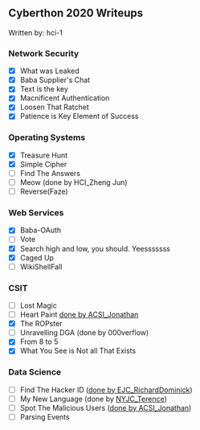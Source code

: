 ## Cyberthon 2020 Writeups
Written by: hci-1

### Network Security
* [x] What was Leaked
* [x] Baba Supplier's Chat
* [x] Text is the key
* [x] Macnificent Authentication
* [x] Loosen That Ratchet
* [x] Patience is Key Element of Success

### Operating Systems
* [x] Treasure Hunt
* [x] Simple Cipher
* [ ] Find The Answers
* [ ] Meow (done by HCI_Zheng Jun)
* [ ] Reverse(Faze)

### Web Services
* [x] Baba-OAuth
* [ ] Vote
* [x] Search high and low, you should. Yeesssssss
* [x] Caged Up
* [ ] WikiShellFall

### CSIT
* [ ] Lost Magic
* [ ] Heart Paint [done by ACSI_Jonathan](https://jloh02.github.io/ctf/cyberthon-2020#heart-paint)
* [x] The ROPster
* [ ] Unravelling DGA (done by 000verflow)
* [x] From 8 to 5
* [x] What You See is Not all That Exists

### Data Science
* [ ] Find The Hacker ID ([done by EJC_RichardDominick](https://github.com/RichDom2185/Cyberthon-2020/blob/master/Data%20Science/FindTheHackerID.ipynb))
* [ ] My New Language (done by [NYJC_Terence](https://github.com/Hackin7/Programming-Crappy-Solutions/tree/master/Cyber%20Security/Cyberthon%202020/Finals/Data%20Science/My%20New%20Language))
* [ ] Spot The Malicious Users ([done by ACSI_Jonathan](https://jloh02.github.io/ctf/cyberthon-2020#spot-the-malicious-users))
* [ ] Parsing Events
